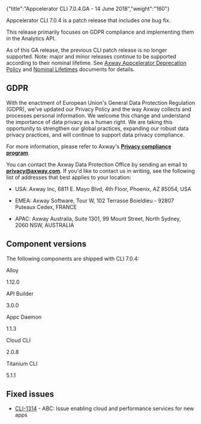 {"title":"Appcelerator CLI 7.0.4.GA - 14 June 2018","weight":"160"} 

Appcelerator CLI 7.0.4 is a patch release that includes one bug fix.

This release primarily focuses on GDPR compliance and implementing them in the Analytics API.

As of this GA release, the previous CLI patch release is no longer supported. Note: major and minor releases continue to be supported according to their nominal lifetime. See [Axway Appcelerator Deprecation Policy](/docs/appc/AMPLIFY_Appcelerator_Services_Overview/Axway_Appcelerator_Deprecation_Policy/) and [Nominal Lifetimes](/docs/appc/AMPLIFY_Appcelerator_Services_Overview/Axway_Appcelerator_Product_Lifecycle/#NominalLifetimes) documents for details.

## GDPR

With the enactment of European Union's General Data Protection Regulation (GDPR), we've updated our Privacy Policy and the way Axway collects and processes personal information. We welcome this change and understand the importance of data privacy as a human right. We are taking this opportunity to strengthen our global practices, expanding our robust data privacy practices, and will continue to support data privacy compliance.

For more information, please refer to Axway's **[Privacy compliance program](https://www.axway.com/gdpr)**.

You can contact the Axway Data Protection Office by sending an email to **[privacy@axway.com](mailto:privacy@axway.com)**. If you'd like to contact us in writing, see the following list of addresses that best applies to your location:

*   USA: Axway Inc, 6811 E. Mayo Blvd, 4th Floor, Phoenix, AZ 85054, USA
    
*   EMEA: Axway Software, Tour W, 102 Terrasse Boieldieu - 92807 Puteaux Cedex, FRANCE
    
*   APAC: Axway Australia, Suite 1301, 99 Mount Street, North Sydney, 2060 NSW, AUSTRALIA
    

## Component versions

The following components are shipped with CLI 7.0.4:

Alloy

1.12.0

API Builder

3.0.0

Appc Daemon

1.1.3

Cloud CLI

2.0.8

Titanium CLI

5.1.1

## Fixed issues

*   [CLI-1314](https://jira.appcelerator.org/browse/CLI-1314) - ABC: Issue enabling cloud and performance services for new apps
